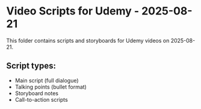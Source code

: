 # Video Scripts for Udemy - 2025-08-21

This folder contains scripts and storyboards for Udemy videos on 2025-08-21.

## Script types:
- Main script (full dialogue)
- Talking points (bullet format)
- Storyboard notes
- Call-to-action scripts
